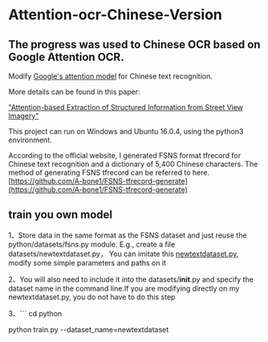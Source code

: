 # Attention-ocr-Chinese-Version
## The progress was used to  Chinese OCR based on Google Attention OCR. 
Modify [Google's attention model](https://github.com/tensorflow/models/tree/master/research/attention_ocr) for Chinese text recognition.

More details can be found in this paper:

["Attention-based Extraction of Structured Information from Street View Imagery"](https://arxiv.org/abs/1704.03549)

This project can run on Windows and Ubuntu 16.0.4, using the python3 environment.

According to the official website, I generated FSNS format tfrecord for Chinese text recognition and a dictionary of 5,400 Chinese characters. The method of generating FSNS tfrecord can be referred to here.[https://github.com/A-bone1/FSNS-tfrecord-generate](https://github.com/A-bone1/FSNS-tfrecord-generate)

## train you own model


1、Store data in the same format as the FSNS dataset and just reuse the python/datasets/fsns.py module. E.g., create a file datasets/newtextdataset.py， You can imitate this [newtextdataset.py](https://github.com/A-bone1/Attention-ocr-Chinese-Version/blob/master/python/datasets/newtextdataset.py), modify some simple parameters and paths on it

2、You will also need to include it into the datasets/__init__.py and specify the dataset name in the command line.If you are modifying directly on my newtextdataset.py, you do not have to do this step

3、```
cd python

python train.py --dataset_name=newtextdataset
  ```
